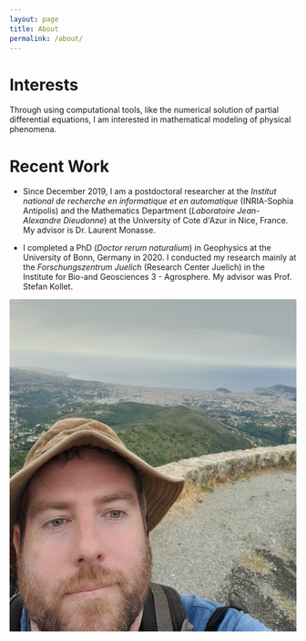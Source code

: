 ```yaml
---
layout: page
title: About
permalink: /about/
---
```


# Interests
Through using computational tools, like the numerical solution of partial differential equations, I am interested in mathematical modeling of physical phenomena. 


# Recent Work
+ Since December 2019, I am a postdoctoral researcher at the *Institut national de recherche en informatique et en automatique* (INRIA-Sophia Antipolis) and the Mathematics Department (*Laboratoire Jean-Alexandre Dieudonne*) at the University of Cote d'Azur in Nice, France. My advisor is Dr. Laurent Monasse.

+ I completed a PhD (*Doctor rerum naturalium*) in Geophysics at the University of Bonn, Germany in 2020. I conducted my research mainly at the *Forschungszentrum Juelich* (Research Center Juelich) in the Institute for Bio-and Geosciences 3 - Agrosphere. My advisor was Prof. Stefan Kollet.

![My image Name](/assets/images/mont_chauve_smaller.jpg)
<!-- ![My image Name](/assets/images/applerock1.jpg) -->
